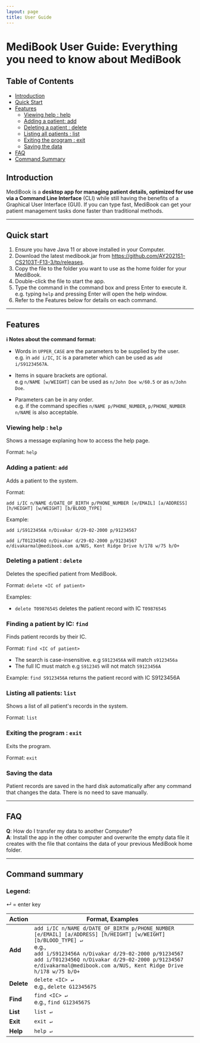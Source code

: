 ```yaml
---
layout: page
title: User Guide
---
```

# MediBook User Guide: Everything you need to know about MediBook

## Table of Contents
+ [Introduction](#introduction)
+ [Quick Start](#quick-start)
+ [Features](#features)
    + [Viewing help : help](#help-command)
    + [Adding a patient: add](#add-command)
    + [Deleting a patient : delete](#delete-command)
    + [Listing all patients : list](#list-command)
    + [Exiting the program : exit](#exit-command)
    + [Saving the data](#saving)
+ [FAQ](#faq)
+ [Command Summary](#command-summary)

## Introduction
MediBook is a **desktop app for managing patient details, optimized for use via a Command Line Interface** (CLI) while still having the benefits of a Graphical User Interface (GUI). If you can type fast, MediBook can get your patient management tasks done faster than traditional methods.

--------------------------------------------------------------------------------------------------------------------


## Quick start


1. Ensure you have Java 11 or above installed in your Computer.
2. Download the latest medibook.jar from https://github.com/AY2021S1-CS2103T-F13-3/tp/releases.
3. Copy the file to the folder you want to use as the home folder for your MediBook.
4. Double-click the file to start the app.
5. Type the command in the command box and press Enter to execute it. e.g. typing `help` and pressing Enter will open the help window.
6. Refer to the Features below for details on each command.

---------------------------------------------------------------------------------------------------------------

## Features


<div markdown="block" class="alert alert-info">

**:information_source: Notes about the command format:**<br>

* Words in `UPPER_CASE` are the parameters to be supplied by the user.<br>
  e.g. in `add i/IC`, `IC` is a parameter which can be used as `add i/S91234567A`.

* Items in square brackets are optional.<br>
  e.g `n/NAME [w/WEIGHT]` can be used as `n/John Doe w/60.5` or as `n/John Doe`.

* Parameters can be in any order.<br>
  e.g. if the command specifies `n/NAME p/PHONE_NUMBER`, `p/PHONE_NUMBER n/NAME` is also acceptable.

</div>

### Viewing help : `help` <a id="help-command"></a>

Shows a message explaning how to access the help page.

Format: `help`


### Adding a patient: `add` <a id="add-command"></a>

Adds a patient to the system.

Format: 

`add i/IC n/NAME d/DATE_OF_BIRTH p/PHONE_NUMBER [e/EMAIL] [a/ADDRESS] [h/HEIGHT] [w/WEIGHT] [b/BLOOD_TYPE]`

Example:

`add i/S9123456A n/Divakar d/29-02-2000 p/91234567`

`add i/T0123456Q n/Divakar d/29-02-2000 p/91234567 e/divakarmal@medibook.com a/NUS, Kent Ridge Drive h/178 w/75 b/O+`

### Deleting a patient : `delete` <a id="delete-command"></a>

Deletes the specified patient from MediBook.

Format: `delete <IC of patient>`

Examples:
* `delete T0987654S` deletes the patient record with IC `T0987654S`


### Finding a patient by IC: `find` <a id="find-command"></a>

Finds patient records by their IC.

Format: `find <IC of patient>`

* The search is case-insensitive. e.g `S9123456A` will match `s9123456a`
* The full IC must match e.g `S912345` will not match `S9123456A`

Example: `find S9123456A` returns the patient record with IC S9123456A

### Listing all patients: `list` <a id="list-command"></a>

Shows a list of all patient's records in the system.

Format: `list`

### Exiting the program : `exit` <a id="exit-command"></a>

Exits the program.

Format: `exit`

### Saving the data <a id="saving"></a>

Patient records are saved in the hard disk automatically after any command that changes the data. There is no need to save manually.


--------------------------------------------------------------------------------------------------------------------

## FAQ

**Q**: How do I transfer my data to another Computer?<br>
**A**: Install the app in the other computer and overwrite the empty data file it creates with the file that contains the data of your previous MediBook home folder.

--------------------------------------------------------------------------------------------------------------------

## Command summary
### Legend:
↵ = enter key

Action | Format, Examples
--------|------------------
**Add** | `add i/IC n/NAME d/DATE_OF_BIRTH p/PHONE_NUMBER [e/EMAIL] [a/ADDRESS] [h/HEIGHT] [w/WEIGHT] [b/BLOOD_TYPE] ↵` <br> e.g.,<br>`add i/S9123456A n/Divakar d/29-02-2000 p/91234567` <br> `add i/T0123456Q n/Divakar d/29-02-2000 p/91234567 e/divakarmal@medibook.com a/NUS, Kent Ridge Drive h/178 w/75 b/O+`
**Delete** | `delete <IC> ↵`<br> e.g., `delete G1234567S`
**Find** | `find <IC> ↵`<br> e.g., `find G1234567S`
**List** | `list ↵`
**Exit** | `exit ↵`
**Help** | `help ↵`
